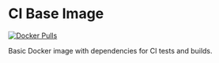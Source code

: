 # CI Base Image

[![Docker
Pulls](https://img.shields.io/docker/pulls/obitech/ci-base?style=for-the-badge)](https://hub.docker.com/r/obitech/ci-base)

Basic Docker image with dependencies for CI tests and builds.
